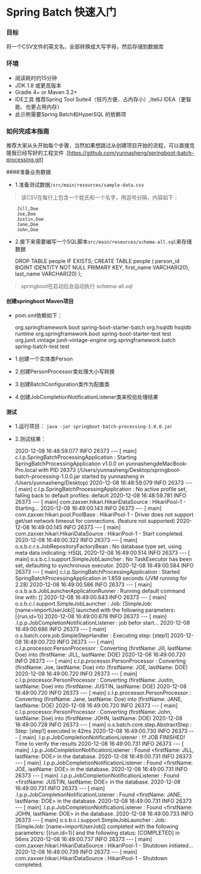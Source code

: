 # Spring Batch 快速入门


### 目标
 将一个CSV文件的英文名，全部转换成大写字母，然后存储到数据库

### 环境
* 阅读耗时约15分钟 
* JDK 1.8 或更高版本
* Gradle 4+ or Maven 3.2+ 
* IDE工具 推荐Spring Tool Suite4（轻巧方便、占内存小）,ItellJ IDEA（更智能、也更占用内存）
* 此示例需要Spring Batch和HyperSQL 的依赖项

### 如何完成本指南
推荐大家从头开始每个步骤，当然如果想跳过从创建项目开始的流程，可以直接克隆我已经写好的工程文件 .[https://github.com/yunnasheng/springboot-batch-processing.git]

####准备业务数据


* 1.准备测试数据`/src/main/resources/sample-data.csv`

>该CSV在每行上包含一个姓氏和一个名字，用逗号分隔，内容如下：

		Jill,Doe
		Joe,Doe
		Justin,Doe
		Jane,Doe
		John,Doe

* 2.接下来需要编写一个SQL脚本`src/main/resources/schema-all.sql`来存储数据
	
	DROP TABLE people IF EXISTS;
	CREATE TABLE people  (
	    person_id BIGINT IDENTITY NOT NULL PRIMARY KEY,
	    first_name VARCHAR(20),
	    last_name VARCHAR(20)
	);

>springboot在启动后会自动执行 schema-all.sql
>

#### 创建springboot Maven项目
* pom.xml依赖如下：
	
	<dependencies>
		<dependency>
			<groupId>org.springframework.boot</groupId>
			<artifactId>spring-boot-starter-batch</artifactId>
		</dependency>
		<dependency>
			<groupId>org.hsqldb</groupId>
			<artifactId>hsqldb</artifactId>
			<scope>runtime</scope>
		</dependency>
		<dependency>
			<groupId>org.springframework.boot</groupId>
			<artifactId>spring-boot-starter-test</artifactId>
			<scope>test</scope>
			<exclusions>
				<exclusion>
					<groupId>org.junit.vintage</groupId>
					<artifactId>junit-vintage-engine</artifactId>
				</exclusion>
			</exclusions>
		</dependency>
		<dependency>
			<groupId>org.springframework.batch</groupId>
			<artifactId>spring-batch-test</artifactId>
			<scope>test</scope>
		</dependency>
	</dependencies>

* 1.创建一个实体类Person
* 2.创建PersonProcessor类处理大小写转换
* 3.创建BatchConfiguration类作为配置类
* 4.创建JobCompletionNotificationListener类来校验处理结果

#### 测试

* 1.运行项目：  `java -jar springboot-batch-processing-1.0.0.jar`

* 2.测试结果：

	2020-12-08 16:48:59.077  INFO 26373 --- [           main] c.l.p.SpringBatchProcessingApplication   : Starting SpringBatchProcessingApplication v1.0.0 on yunnashengdeMacBook-Pro.local with PID 26373 (/Users/yunnasheng/Desktop/springboot-batch-processing-1.0.0.jar started by yunnasheng in /Users/yunnasheng/Desktop)
	2020-12-08 16:48:59.079  INFO 26373 --- [           main] c.l.p.SpringBatchProcessingApplication   : No active profile set, falling back to default profiles: default
	2020-12-08 16:48:59.781  INFO 26373 --- [           main] com.zaxxer.hikari.HikariDataSource       : HikariPool-1 - Starting...
	2020-12-08 16:49:00.143  INFO 26373 --- [           main] com.zaxxer.hikari.pool.PoolBase          : HikariPool-1 - Driver does not support get/set network timeout for connections. (feature not supported)
	2020-12-08 16:49:00.145  INFO 26373 --- [           main] com.zaxxer.hikari.HikariDataSource       : HikariPool-1 - Start completed.
	2020-12-08 16:49:00.322  INFO 26373 --- [           main] o.s.b.c.r.s.JobRepositoryFactoryBean     : No database type set, using meta data indicating: HSQL
	2020-12-08 16:49:00.514  INFO 26373 --- [           main] o.s.b.c.l.support.SimpleJobLauncher      : No TaskExecutor has been set, defaulting to synchronous executor.
	2020-12-08 16:49:00.584  INFO 26373 --- [           main] c.l.p.SpringBatchProcessingApplication   : Started SpringBatchProcessingApplication in 1.859 seconds (JVM running for 2.28)
	2020-12-08 16:49:00.586  INFO 26373 --- [           main] o.s.b.a.b.JobLauncherApplicationRunner   : Running default command line with: []
	2020-12-08 16:49:00.643  INFO 26373 --- [           main] o.s.b.c.l.support.SimpleJobLauncher      : Job: [SimpleJob: [name=importUserJob]] launched with the following parameters: [{run.id=1}]
	2020-12-08 16:49:00.678  INFO 26373 --- [           main] .l.p.p.JobCompletionNotificationListener : job befor start...
	2020-12-08 16:49:00.686  INFO 26373 --- [           main] o.s.batch.core.job.SimpleStepHandler     : Executing step: [step1]
	2020-12-08 16:49:00.720  INFO 26373 --- [           main] c.l.p.processor.PersonProcessor          : Converting (firstName: Jill, lastName: Doe) into (firstName: JILL, lastName: DOE)
	2020-12-08 16:49:00.720  INFO 26373 --- [           main] c.l.p.processor.PersonProcessor          : Converting (firstName: Joe, lastName: Doe) into (firstName: JOE, lastName: DOE)
	2020-12-08 16:49:00.720  INFO 26373 --- [           main] c.l.p.processor.PersonProcessor          : Converting (firstName: Justin, lastName: Doe) into (firstName: JUSTIN, lastName: DOE)
	2020-12-08 16:49:00.720  INFO 26373 --- [           main] c.l.p.processor.PersonProcessor          : Converting (firstName: Jane, lastName: Doe) into (firstName: JANE, lastName: DOE)
	2020-12-08 16:49:00.720  INFO 26373 --- [           main] c.l.p.processor.PersonProcessor          : Converting (firstName: John, lastName: Doe) into (firstName: JOHN, lastName: DOE)
	2020-12-08 16:49:00.728  INFO 26373 --- [           main] o.s.batch.core.step.AbstractStep         : Step: [step1] executed in 42ms
	2020-12-08 16:49:00.730  INFO 26373 --- [           main] .l.p.p.JobCompletionNotificationListener : !!! JOB FINISHED! Time to verify the results
	2020-12-08 16:49:00.731  INFO 26373 --- [           main] .l.p.p.JobCompletionNotificationListener : Found <firstName: JILL, lastName: DOE> in the database.
	2020-12-08 16:49:00.731  INFO 26373 --- [           main] .l.p.p.JobCompletionNotificationListener : Found <firstName: JOE, lastName: DOE> in the database.
	2020-12-08 16:49:00.731  INFO 26373 --- [           main] .l.p.p.JobCompletionNotificationListener : Found <firstName: JUSTIN, lastName: DOE> in the database.
	2020-12-08 16:49:00.731  INFO 26373 --- [           main] .l.p.p.JobCompletionNotificationListener : Found <firstName: JANE, lastName: DOE> in the database.
	2020-12-08 16:49:00.731  INFO 26373 --- [           main] .l.p.p.JobCompletionNotificationListener : Found <firstName: JOHN, lastName: DOE> in the database.
	2020-12-08 16:49:00.733  INFO 26373 --- [           main] o.s.b.c.l.support.SimpleJobLauncher      : Job: [SimpleJob: [name=importUserJob]] completed with the following parameters: [{run.id=1}] and the following status: [COMPLETED] in 56ms
	2020-12-08 16:49:00.737  INFO 26373 --- [           main] com.zaxxer.hikari.HikariDataSource       : HikariPool-1 - Shutdown initiated...
	2020-12-08 16:49:00.739  INFO 26373 --- [           main] com.zaxxer.hikari.HikariDataSource       : HikariPool-1 - Shutdown completed.
	
	
